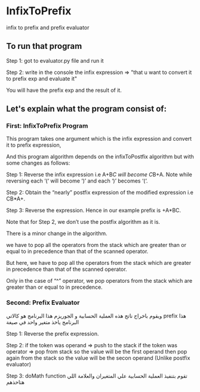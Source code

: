 # InfixToPrefix
infix to prefix and prefix evaluator

## To run that program 

Step 1: got to evaluator.py file and run it 

Step 2: write in the console the infix expression => "that u want to convert it to prefix exp and evaluate it"

You will have the prefix exp and the result of it.

## Let's explain what the program consist of:

### First: InfixToPrefix Program

This program takes one argument which is the infix expression and convert it to prefix expression,

And this program algorithm depends on the infixToPostfix algorithm but with some changes as follows: 

Step 1: Reverse the infix expression i.e A+B*C will become C*B+A. Note while reversing each ‘(‘ will become ‘)’ and each ‘)’ becomes ‘(‘.

Step 2: Obtain the “nearly” postfix expression of the modified expression i.e CB*A+.

Step 3: Reverse the expression. Hence in our example prefix is +A*BC.

Note that for Step 2, we don’t use the postfix algorithm as it is. 

There is a minor change in the algorithm.

we have to pop all the operators from the stack which are greater than or equal to in precedence than that of the scanned operator.

But here, we have to pop all the operators from the stack which are greater in precedence than that of the scanned operator.

Only in the case of “^” operator, we pop operators from the stack which are greater than or equal to in precedence.


### Second: Prefix Evaluator

ويقوم باخراج ناتج هذه العملية الحسابية و الجوريزم هذا البرنامج هو كالاتي  prefix هذا البرنامج ياخذ متغير واحد في صيغة

Step 1: Reverse the prefix expression.

Step 2: if the token was operand => push to the stack 
        if the token was operator => pop from stack so the value will be the first operand
                                     then pop again from the stack so the value will be the secon operand (Unlike postfix evaluator) 
       
Step 3: doMath function تقوم بتنفيذ العملية الحسابية علي المتغيران والعلامة اللي هتاخذهم








